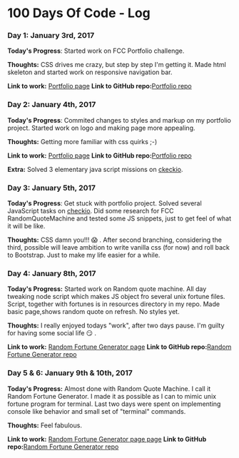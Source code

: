 # 100 Days Of Code - Log

### Day 1: January 3rd, 2017


**Today's Progress**: Started work on FCC Portfolio challenge.

**Thoughts:** CSS drives me crazy, but step by step I'm getting it. Made html
skeleton and started work on responsive navigation bar.

**Link to work:** [Portfolio page](https://pedja77.github.io/FCCPortfolio/)
**Link to GitHub repo:**[Portfolio repo](https://github.com/pedja77/FCCPortfolio)


### Day 2: January 4th, 2017

**Today's Progress**: Commited changes to styles and markup on my portfolio
 project. Started work on logo and making page more appealing.

**Thoughts:** Getting more familiar with css quirks ;-)

**Link to work:** [Portfolio page](https://pedja77.github.io/FCCPortfolio/)
**Link to GitHub repo:**[Portfolio repo](https://github.com/pedja77/FCCPortfolio)

**Extra:** Solved 3 elementary java script missions on [ckeckio](https://js.checkio.org).


### Day 3: January 5th, 2017

**Today's Progress**: Get stuck with portfolio project. Solved several JavaScript
tasks on [checkio](https://js.checkio.org). Did some research for FCC RandomQuoteMachine
and tested some JS snippets, just to get feel of what it will be like.

**Thoughts:** CSS damn you!!! :scream: . After second branching, considering the third,
possible will leave ambition to write vanilla css (for now) and roll back to Bootstrap.
Just to make my life easier for a while.


### Day 4: January 8th, 2017

**Today's Progress:** Started work on Random quote machine. All day tweaking node
script which makes JS object fro several unix fortune files. Script, together with
fortunes is in resources directory in my repo. Made basic page,shows random quote
on refresh. No styles yet.

**Thoughts:** I really enjoyed todays "work", after two days pause. I'm guilty
for having some social life :smirk: .

**Link to work:** [Random Fortune Generator page](https://pedja77.github.io/FCCRandomQuoteMachine/)
**Link to GitHub repo:**[Random Fortune Generator repo ](https://github.com/pedja77/FCCRandomQuoteMachine)


### Day 5 & 6: January 9th & 10th, 2017

**Today's Progress:** Almost done with Random Quote Machine. I call it Random Fortune
Generator. I made it as possible as I can to mimic unix fortune program for terminal.
Last two days were spent on implementing console like behavior and small set of
"terminal" commands.

**Thoughts:** Feel fabulous.

**Link to work:** [Random Fortune Generator page page](https://pedja77.github.io/FCCRandomQuoteMachine/)
**Link to GitHub repo:**[Random Fortune Generator  repo](https://github.com/pedja77/FCCRandomQuoteMachine)
